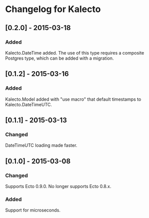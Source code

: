 # Changelog for Kalecto

## [0.2.0] - 2015-03-18
### Added

Kalecto.DateTime added. The use of this type requires a composite
Postgres type, which can be added with a migration.

## [0.1.2] - 2015-03-16
### Added

Kalecto.Model added with "use macro" that default timestamps to
Kalecto.DateTimeUTC.

## [0.1.1] - 2015-03-13
### Changed

DateTimeUTC loading made faster.

## [0.1.0] - 2015-03-08
### Changed

Supports Ecto 0.9.0. No longer supports Ecto 0.8.x.

### Added
Support for microseconds.
